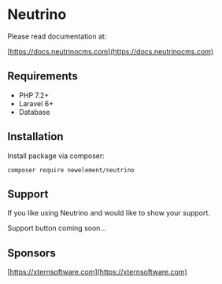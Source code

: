 # Neutrino

Please read documentation at:

[https://docs.neutrinocms.com](https://docs.neutrinocms.com)

## Requirements

- PHP 7.2+
- Laravel 6+
- Database

## Installation

Install package via composer:

```
composer require newelement/neutrino
```

## Support

If you like using Neutrino and would like to show your support.

Support button coming soon...

## Sponsors

[https://xternsoftware.com](https://xternsoftware.com)
